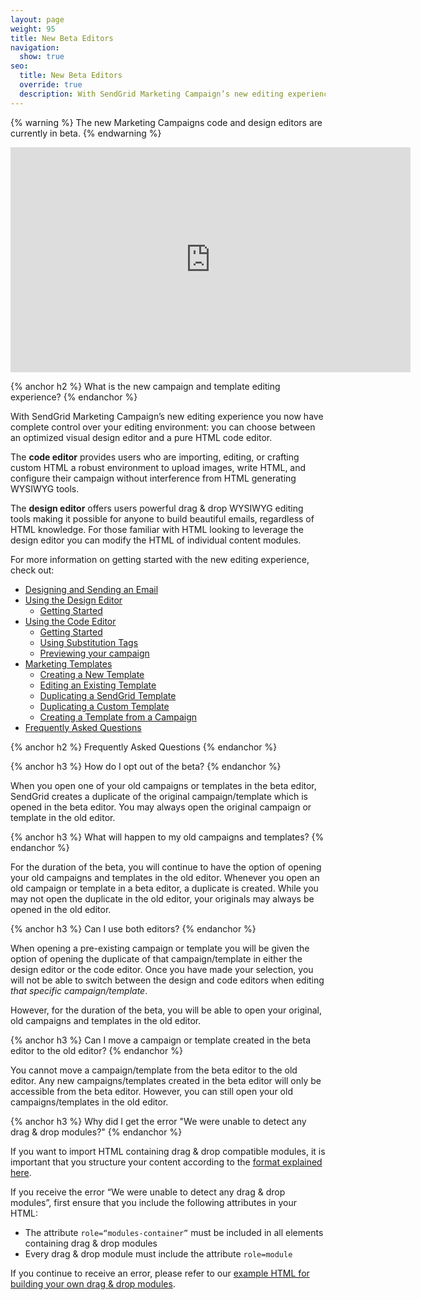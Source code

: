 ```yaml
---
layout: page
weight: 95
title: New Beta Editors
navigation:
  show: true
seo:
  title: New Beta Editors
  override: true
  description: With SendGrid Marketing Campaign’s new editing experience you now have complete control over your editing environment--you can choose between an optimized visual design editor and a pure HTML code editor.
---
```


{% warning %}
The new Marketing Campaigns code and design editors are currently in beta.
{% endwarning %}

<iframe src="https://player.vimeo.com/video/216023771" width="640" height="360" frameborder="0" webkitallowfullscreen mozallowfullscreen allowfullscreen></iframe>

{% anchor h2 %}
What is the new campaign and template editing experience?
{% endanchor %}

With SendGrid Marketing Campaign’s new editing experience you now have complete control over your editing environment: you can choose between an optimized visual design editor and a pure HTML code editor.

The **code editor** provides users who are importing, editing, or crafting custom HTML a robust environment to upload images, write HTML, and configure their campaign without interference from HTML generating WYSIWYG tools.

The **design editor** offers users powerful drag & drop WYSIWYG editing tools making it possible for anyone to build beautiful emails, regardless of HTML knowledge. For those familiar with HTML looking to leverage the design editor you can modify the HTML of individual content modules.

For more information on getting started with the new editing experience, check out:

* [Designing and Sending an Email]({{root_url}}/User_Guide/Marketing_Campaigns/getting_started.html)
* [Using the Design Editor]({{root_url}}/User_Guide/Marketing_Campaigns/design_editor.html)
    * [Getting Started]({{root_url}}/User_Guide/Marketing_Campaigns/design_editor.html#-Getting-Started-with-the-Design-Editor)
* [Using the Code Editor]({{root_url}}/User_Guide/Marketing_Campaigns/code_editor.html)
    * [Getting Started]({{root_url}}/User_Guide/Marketing_Campaigns/code_editor.html#-Getting-Started-with-the-Code-Editor)
    * [Using Substitution Tags]({{root_url}}/User_Guide/Marketing_Campaigns/code_editor.html#-Using-Substitution-Tags)
    * [Previewing your campaign]({{root_url}}/User_Guide/Marketing_Campaigns/code_editor.html#-Previewing-your-campaign)
* [Marketing Templates]({{root_url}}/User_Guide/Marketing_Campaigns/templates.html)
    * [Creating a New Template]({{root_url}}/User_Guide/Marketing_Campaigns/templates.html#-Creating-a-New-Template)
    * [Editing an Existing Template]({{root_url}}/User_Guide/Marketing_Campaigns/templates.html#-Editing-an-Existing-Template)
    * [Duplicating a SendGrid Template]({{root_url}}/User_Guide/Marketing_Campaigns/templates.html#-Duplicating-a-SendGrid-Template)
    * [Duplicating a Custom Template]({{root_url}}/User_Guide/Marketing_Campaigns/templates.html#-Duplicating-a-Custom-Template)
    * [Creating a Template from a Campaign]({{root_url}}/User_Guide/Marketing_Campaigns/templates.html#-Creating-a-Template-from-a-Campaign)
* [Frequently Asked Questions](#-Frequently-Asked-Questions)

{% anchor h2 %}
Frequently Asked Questions
{% endanchor %}

{% anchor h3 %}
How do I opt out of the beta?
{% endanchor %}

When you open one of your old campaigns or templates in the beta editor, SendGrid creates a duplicate of the original campaign/template which is opened in the beta editor. You may always open the original campaign or template in the old editor.

{% anchor h3 %}
What will happen to my old campaigns and templates?
{% endanchor %}

For the duration of the beta, you will continue to have the option of opening your old campaigns and templates in the old editor. Whenever you open an old campaign or template in a beta editor, a duplicate is created. While you may not open the duplicate in the old editor, your originals may always be opened in the old editor.

{% anchor h3 %}
Can I use both editors?
{% endanchor %}

When opening a pre-existing campaign or template you will be given the option of opening the duplicate of that campaign/template in either the design editor or the code editor. Once you have made your selection, you will not be able to switch between the design and code editors when editing _that specific campaign/template_.

However, for the duration of the beta, you will be able to open your original, old campaigns and templates in the old editor.

{% anchor h3 %}
Can I move a campaign or template created in the beta editor to the old editor?
{% endanchor %}

You cannot move a campaign/template from the beta editor to the old editor. Any new campaigns/templates created in the beta editor will only be accessible from the beta editor. However, you can still open your old campaigns/templates in the old editor.

{% anchor h3 %}
Why did I get the error "We were unable to detect any drag & drop modules?"
{% endanchor %}

If you want to import HTML containing drag & drop compatible modules, it is important that you structure your content according to the [format explained here](#-Import-HTML).

If you receive the error “We were unable to detect any drag & drop modules”, first ensure that you include the following attributes in your HTML:

* The attribute `role=“modules-container”` must be included in all elements containing drag & drop modules
* Every drag & drop module must include the attribute `role=module`

If you continue to receive an error, please refer to our [example HTML for building your own drag & drop modules](#-Example-HTML).
